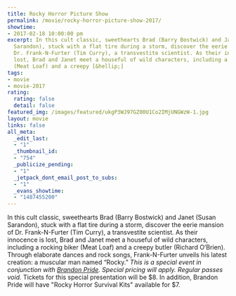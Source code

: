 ```yaml
---
title: Rocky Horror Picture Show
permalink: /movie/rocky-horror-picture-show-2017/
showtime:
- 2017-02-18 10:00:00 pm
excerpt: In this cult classic, sweethearts Brad (Barry Bostwick) and Janet (Susan
  Sarandon), stuck with a flat tire during a storm, discover the eerie mansion of
  Dr. Frank-N-Furter (Tim Curry), a transvestite scientist. As their innocence is
  lost, Brad and Janet meet a houseful of wild characters, including a rocking biker
  (Meat Loaf) and a creepy [&hellip;]
tags:
- movie
- movie-2017
rating:
  rating: false
  detail: false
featured_img: /images/featured/ukgP3WJ97GZ00U1Co2IMjUNGWzW-1.jpg
layout: movie
links: false
all_meta:
  _edit_last:
  - "1"
  _thumbnail_id:
  - "754"
  _publicize_pending:
  - "1"
  _jetpack_dont_email_post_to_subs:
  - "1"
  _evans_showtime:
  - "1487455200"
---
```


In this cult classic, sweethearts Brad (Barry Bostwick) and Janet (Susan Sarandon), stuck with a flat tire during a storm, discover the eerie mansion of Dr. Frank-N-Furter (Tim Curry), a transvestite scientist. As their innocence is lost, Brad and Janet meet a houseful of wild characters, including a rocking biker (Meat Loaf) and a creepy butler (Richard O’Brien). Through elaborate dances and rock songs, Frank-N-Furter unveils his latest creation: a muscular man named “Rocky.” *This is a special event in conjunction with [Brandon Pride](https://www.facebook.com/Brandon-Pride-253055741525984/). Special pricing will apply. Regular passes void.* Tickets for this special presentation will be $8. In addition, Brandon Pride will have "Rocky Horror Survival Kits" available for $7.